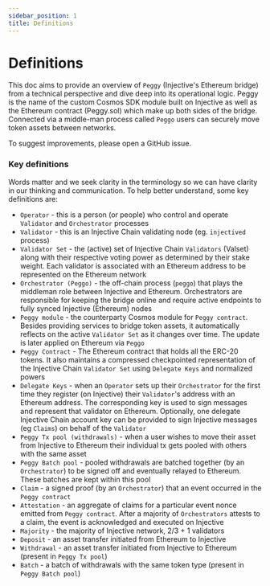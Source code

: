 ```yaml
---
sidebar_position: 1
title: Definitions
---
```


# Definitions

This doc aims to provide an overview of `Peggy` (Injective's Ethereum bridge) from a technical perspective and dive deep into its operational logic. Peggy is the name of the custom Cosmos SDK module built on Injective as well as the Ethereum contract (Peggy.sol) which make up both sides of the bridge. Connected via a middle-man process called `Peggo` users can securely move token assets between networks.

To suggest improvements, please open a GitHub issue.

### Key definitions

Words matter and we seek clarity in the terminology so we can have clarity in our thinking and communication. To help better understand, some key definitions are:

* `Operator` - this is a person (or people) who control and operate `Validator` and `Orchestrator` processes
* `Validator` - this is an Injective Chain validating node (eg. `injectived` process)
* `Validator Set` - the (active) set of Injective Chain `Validators` (Valset) along with their respective voting power as determined by their stake weight. Each validator is associated with an Ethereum address to be represented on the Ethereum network
* `Orchestrator (Peggo)` - the off-chain process (`peggo`) that plays the middleman role between Injective and Ethereum. Orchestrators are responsible for keeping the bridge online and require active endpoints to fully synced Injective (Ethereum) nodes
* `Peggy module` - the counterparty Cosmos module for `Peggy contract`. Besides providing services to bridge token assets, it automatically reflects on the active `Validator Set` as it changes over time. The update is later applied on Ethereum via `Peggo`
* `Peggy Contract` - The Ethereum contract that holds all the ERC-20 tokens. It also maintains a compressed checkpointed representation of the Injective Chain `Validator Set` using `Delegate Keys` and normalized powers
* `Delegate Keys` - when an `Operator` sets up their `Orchestrator` for the first time they register (on Injective) their `Validator`'s address with an Ethereum address. The corresponding key is used to sign messages and represent that validator on Ethereum. Optionally, one delegate Injective Chain account key can be provided to sign Injective messages (eg `Claims`) on behalf of the `Validator`
* `Peggy Tx pool (withdrawals)` - when a user wishes to move their asset from Injective to Ethereum their individual tx gets pooled with others with the same asset
* `Peggy Batch pool` - pooled withdrawals are batched together (by an `Orchestrator`) to be signed off and eventually relayed to Ethereum. These batches are kept within this pool
* `Claim` - a signed proof (by an `Orchestrator`) that an event occurred in the `Peggy contract`
* `Attestation` - an aggregate of claims for a particular event nonce emitted from `Peggy contract`. After a majority of `Orchestrators` attests to a claim, the event is acknowledged and executed on Injective
* `Majority` - the majority of Injective network, 2/3 + 1 validators
* `Deposit` - an asset transfer initiated from Ethereum to Injective
* `Withdrawal` - an asset transfer initiated from Injective to Ethereum (present in `Peggy Tx pool`)
* `Batch` - a batch of withdrawals with the same token type (present in `Peggy Batch pool`)

